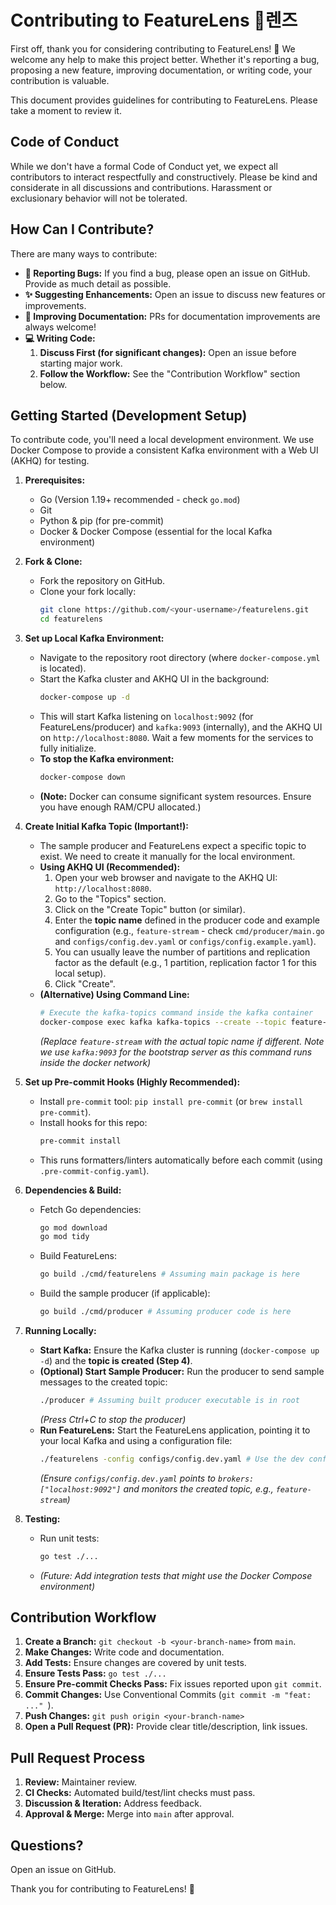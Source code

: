 # Contributing to FeatureLens 🔭렌즈

First off, thank you for considering contributing to FeatureLens! 🎉 We welcome any help to make this project better. Whether it's reporting a bug, proposing a new feature, improving documentation, or writing code, your contribution is valuable.

This document provides guidelines for contributing to FeatureLens. Please take a moment to review it.

## Code of Conduct

While we don't have a formal Code of Conduct yet, we expect all contributors to interact respectfully and constructively. Please be kind and considerate in all discussions and contributions. Harassment or exclusionary behavior will not be tolerated.

## How Can I Contribute?

There are many ways to contribute:

*   **🐛 Reporting Bugs:** If you find a bug, please open an issue on GitHub. Provide as much detail as possible.
*   **✨ Suggesting Enhancements:** Open an issue to discuss new features or improvements.
*   **📝 Improving Documentation:** PRs for documentation improvements are always welcome!
*   **💻 Writing Code:**
    1.  **Discuss First (for significant changes):** Open an issue before starting major work.
    2.  **Follow the Workflow:** See the "Contribution Workflow" section below.

## Getting Started (Development Setup)

To contribute code, you'll need a local development environment. We use Docker Compose to provide a consistent Kafka environment with a Web UI (AKHQ) for testing.

1.  **Prerequisites:**
    *   Go (Version 1.19+ recommended - check `go.mod`)
    *   Git
    *   Python & pip (for pre-commit)
    *   Docker & Docker Compose (essential for the local Kafka environment)

2.  **Fork & Clone:**
    *   Fork the repository on GitHub.
    *   Clone your fork locally:
        ```bash
        git clone https://github.com/<your-username>/featurelens.git
        cd featurelens
        ```

3.  **Set up Local Kafka Environment:**
    *   Navigate to the repository root directory (where `docker-compose.yml` is located).
    *   Start the Kafka cluster and AKHQ UI in the background:
        ```bash
        docker-compose up -d
        ```
    *   This will start Kafka listening on `localhost:9092` (for FeatureLens/producer) and `kafka:9093` (internally), and the AKHQ UI on `http://localhost:8080`. Wait a few moments for the services to fully initialize.
    *   **To stop the Kafka environment:**
        ```bash
        docker-compose down
        ```
    *   **(Note:** Docker can consume significant system resources. Ensure you have enough RAM/CPU allocated.)

4.  **Create Initial Kafka Topic (Important!):**
    *   The sample producer and FeatureLens expect a specific topic to exist. We need to create it manually for the local environment.
    *   **Using AKHQ UI (Recommended):**
        1.  Open your web browser and navigate to the AKHQ UI: `http://localhost:8080`.
        2.  Go to the "Topics" section.
        3.  Click on the "Create Topic" button (or similar).
        4.  Enter the **topic name** defined in the producer code and example configuration (e.g., `feature-stream` - check `cmd/producer/main.go` and `configs/config.dev.yaml` or `configs/config.example.yaml`).
        5.  You can usually leave the number of partitions and replication factor as the default (e.g., 1 partition, replication factor 1 for this local setup).
        6.  Click "Create".
    *   **(Alternative) Using Command Line:**
        ```bash
        # Execute the kafka-topics command inside the kafka container
        docker-compose exec kafka kafka-topics --create --topic feature-stream --bootstrap-server kafka:9093 --partitions 1 --replication-factor 1
        ```
        *(Replace `feature-stream` with the actual topic name if different. Note we use `kafka:9093` for the bootstrap server as this command runs *inside* the docker network)*

5.  **Set up Pre-commit Hooks (Highly Recommended):**
    *   Install `pre-commit` tool: `pip install pre-commit` (or `brew install pre-commit`).
    *   Install hooks for this repo:
        ```bash
        pre-commit install
        ```
    *   This runs formatters/linters automatically before each commit (using `.pre-commit-config.yaml`).

6.  **Dependencies & Build:**
    *   Fetch Go dependencies:
        ```bash
        go mod download
        go mod tidy
        ```
    *   Build FeatureLens:
        ```bash
        go build ./cmd/featurelens # Assuming main package is here
        ```
    *   Build the sample producer (if applicable):
        ```bash
        go build ./cmd/producer # Assuming producer code is here
        ```

7.  **Running Locally:**
    *   **Start Kafka:** Ensure the Kafka cluster is running (`docker-compose up -d`) and the **topic is created (Step 4)**.
    *   **(Optional) Start Sample Producer:** Run the producer to send sample messages to the created topic:
        ```bash
        ./producer # Assuming built producer executable is in root
        ```
        *(Press Ctrl+C to stop the producer)*
    *   **Run FeatureLens:** Start the FeatureLens application, pointing it to your local Kafka and using a configuration file:
        ```bash
        ./featurelens -config configs/config.dev.yaml # Use the dev config (or another appropriate one)
        ```
        *(Ensure `configs/config.dev.yaml` points to `brokers: ["localhost:9092"]` and monitors the created topic, e.g., `feature-stream`)*

8.  **Testing:**
    *   Run unit tests:
        ```bash
        go test ./...
        ```
    *   *(Future: Add integration tests that might use the Docker Compose environment)*

## Contribution Workflow

1.  **Create a Branch:** `git checkout -b <your-branch-name>` from `main`.
2.  **Make Changes:** Write code and documentation.
3.  **Add Tests:** Ensure changes are covered by unit tests.
4.  **Ensure Tests Pass:** `go test ./...`
5.  **Ensure Pre-commit Checks Pass:** Fix issues reported upon `git commit`.
6.  **Commit Changes:** Use Conventional Commits (`git commit -m "feat: ..." `).
7.  **Push Changes:** `git push origin <your-branch-name>`
8.  **Open a Pull Request (PR):** Provide clear title/description, link issues.

## Pull Request Process

1.  **Review:** Maintainer review.
2.  **CI Checks:** Automated build/test/lint checks must pass.
3.  **Discussion & Iteration:** Address feedback.
4.  **Approval & Merge:** Merge into `main` after approval.

## Questions?

Open an issue on GitHub.

Thank you for contributing to FeatureLens! 🙏
